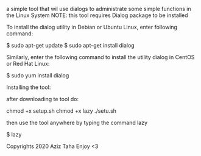 a simple tool that wil use dialogs to administrate some simple functions in the Linux System
NOTE:
this tool requires Dialog package to be installed

To install the dialog utility in Debian or Ubuntu Linux, enter following command:

$ sudo apt-get update
$ sudo apt-get install dialog

Similarly, enter the following command to install the utility dialog in CentOS or Red Hat Linux:

$ sudo yum install dialog

Installing the tool:

after downloading te tool do:

chmod +x setup.sh
chmod +x lazy
./setu.sh

then use the tool anywhere by typing the command lazy

$ lazy

Copyrights 2020 Aziz Taha
Enjoy <3
